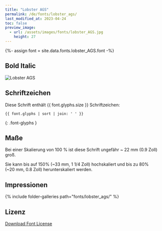 ```yaml
---
title: "Lobster AGS"
permalink: /de/fonts/lobster_ags/
last_modified_at: 2023-04-24
toc: false
preview_image:
  - url: /assets/images/fonts/lobster_AGS.jpg
    height: 27
---
```

{%- assign font = site.data.fonts.lobster_AGS.font -%}
## Bold Italic

![Lobster AGS](/assets/images/fonts/lobster_AGS.jpg)

## Schriftzeichen

Diese Schrift enthält  {{ font.glyphs.size }} Schriftzeichen:

```
{{ font.glyphs | sort | join: ' ' }}
```
{: .font-glyphs }


## Maße

Bei einer Skalierung von 100 % ist diese Schrift ungefähr ~ 22 mm (0.9 Zoll) groß.

Sie kann bis auf 150% (~33 mm, 1 1/4 Zoll) hochskaliert und bis zu 80% (~20 mm, 0.8 Zoll) herunterskaliert werden.

## Impressionen

{% include folder-galleries path="fonts/lobster_ags/" %}

## Lizenz

[Download Font License](https://github.com/inkstitch/inkstitch/tree/main/fonts/lobster_AGS/LICENSE)
